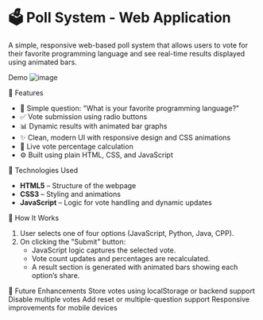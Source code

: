 # 🗳️ Poll System - Web Application

A simple, responsive web-based poll system that allows users to vote for their favorite programming language and see real-time results displayed using animated bars.

Demo 
![image](https://github.com/user-attachments/assets/a28cb9d3-4025-4eaf-a695-9597da6fd79b)



 📌 Features
- 🧠 Simple question: "What is your favorite programming language?"
- ✅ Vote submission using radio buttons
- 📊 Dynamic results with animated bar graphs
- ✨ Clean, modern UI with responsive design and CSS animations
- 🧪 Live vote percentage calculation
- ⚙️ Built using plain HTML, CSS, and JavaScript


 🔧 Technologies Used
- **HTML5** – Structure of the webpage
- **CSS3** – Styling and animations
- **JavaScript** – Logic for vote handling and dynamic updates


 🚀 How It Works
1. User selects one of four options (JavaScript, Python, Java, CPP).
2. On clicking the "Submit" button:
   - JavaScript logic captures the selected vote.
   - Vote count updates and percentages are recalculated.
   - A result section is generated with animated bars showing each option’s share.



🎯 Future Enhancements
Store votes using localStorage or backend support
Disable multiple votes
Add reset or multiple-question support
Responsive improvements for mobile devices
